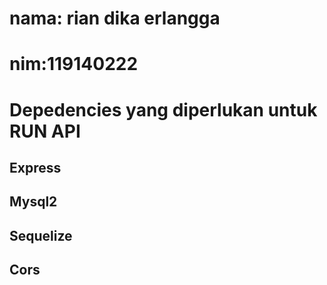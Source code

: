 # nama: rian dika erlangga
# nim:119140222

# Depedencies yang diperlukan untuk RUN API
## Express
## Mysql2
## Sequelize
## Cors